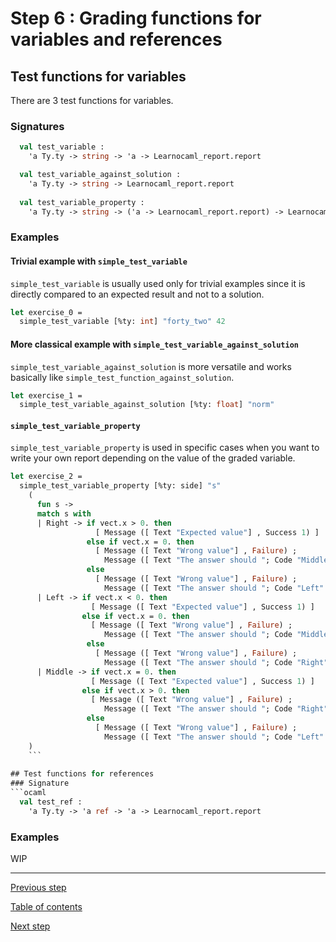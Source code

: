 # Step 6 : Grading functions for variables and references

## Test functions for variables
There are 3 test functions for variables.

### Signatures 
```ocaml
  val test_variable :
    'a Ty.ty -> string -> 'a -> Learnocaml_report.report

  val test_variable_against_solution :
    'a Ty.ty -> string -> Learnocaml_report.report
	
  val test_variable_property :
    'a Ty.ty -> string -> ('a -> Learnocaml_report.report) -> Learnocaml_report.report
```

### Examples
#### Trivial example with `simple_test_variable`
`simple_test_variable` is usually used only for trivial examples since
it is directly compared to an expected result and not to a solution.

```ocaml
let exercise_0 =
  simple_test_variable [%ty: int] "forty_two" 42
```
  
#### More classical example with `simple_test_variable_against_solution`
`simple_test_variable_against_solution` is more versatile and works 
basically like `simple_test_function_against_solution`.
```ocaml
let exercise_1 =
  simple_test_variable_against_solution [%ty: float] "norm"
```

#### `simple_test_variable_property`
`simple_test_variable_property` is used in specific cases when you
want to write your own report depending on the value of the graded
variable.

```ocaml
let exercise_2 =
  simple_test_variable_property [%ty: side] "s"
    (
      fun s ->
      match s with
      | Right -> if vect.x > 0. then 
                   [ Message ([ Text "Expected value"] , Success 1) ]
                 else if vect.x = 0. then 
                   [ Message ([ Text "Wrong value"] , Failure) ;
                     Message ([ Text "The answer should "; Code "Middle" ; Text "."] , Informative) ]
                 else
                   [ Message ([ Text "Wrong value"] , Failure) ;
                     Message ([ Text "The answer should "; Code "Left" ; Text "."] , Informative) ]
      | Left -> if vect.x < 0. then 
                  [ Message ([ Text "Expected value"] , Success 1) ]
                else if vect.x = 0. then 
                  [ Message ([ Text "Wrong value"] , Failure) ;
                     Message ([ Text "The answer should "; Code "Middle" ; Text "."] , Informative) ]
                 else
                   [ Message ([ Text "Wrong value"] , Failure) ;
                     Message ([ Text "The answer should "; Code "Right" ; Text "."] , Informative) ]
      | Middle -> if vect.x = 0. then 
                  [ Message ([ Text "Expected value"] , Success 1) ]
                else if vect.x > 0. then 
                  [ Message ([ Text "Wrong value"] , Failure) ;
                     Message ([ Text "The answer should "; Code "Right" ; Text "."] , Informative) ]
                 else
                   [ Message ([ Text "Wrong value"] , Failure) ;
                     Message ([ Text "The answer should "; Code "Left" ; Text "."] , Informative) ]
    )
	```
	
## Test functions for references
### Signature 
```ocaml
  val test_ref :
    'a Ty.ty -> 'a ref -> 'a -> Learnocaml_report.report
```
### Examples
WIP

---
[Previous step](https://github.com/ocaml-sf/learn-ocaml/blob/master/docs/tutorials/step-5.md)

[Table of contents](https://github.com/ocaml-sf/learn-ocaml/blob/master/docs/howto-write-exercises.md)

[Next step](https://github.com/ocaml-sf/learn-ocaml/blob/master/docs/tutorials/step-7.md)
